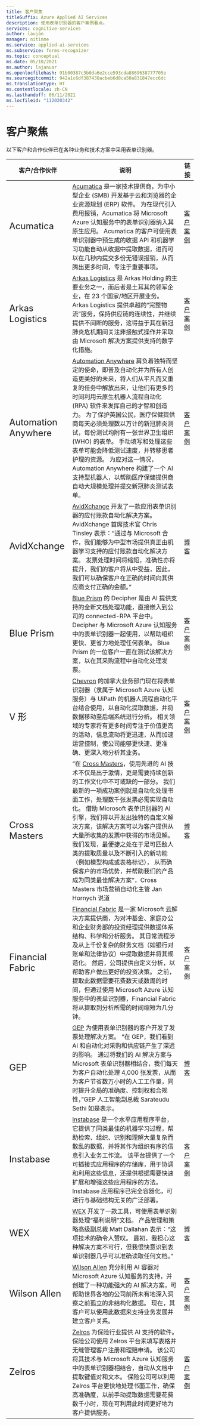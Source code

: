 ```yaml
---
title: 客户聚焦
titleSuffix: Azure Applied AI Services
description: 使用表单识别器的客户案例看点。
services: cognitive-services
author: laujan
manager: nitinme
ms.service: applied-ai-services
ms.subservice: forms-recognizer
ms.topic: conceptual
ms.date: 05/10/2021
ms.author: lajanuar
ms.openlocfilehash: 91b00387c3b0da6e2cce593cda8869638777705e
ms.sourcegitcommit: 942a1c6df387438acbeb6d8ca50a831847ecc6dc
ms.translationtype: HT
ms.contentlocale: zh-CN
ms.lasthandoff: 06/11/2021
ms.locfileid: "112020342"
---
```

# <a name="customer-spotlight"></a>客户聚焦

以下客户和合作伙伴已在各种业务和技术方案中采用表单识别器。

| 客户/合作伙伴 | 说明 | 链接 |
|---------|-------------|----------------------|
| <font size=5>Acumatica</font>| [Acumatica](https://www.acumatica.com/) 是一家技术提供商，为中小型企业 (SMB) 开发基于云和浏览器的企业资源规划 (ERP) 软件。 为在现代引入费用报销，Acumatica 将 Microsoft Azure 认知服务中的表单识别器纳入其原生应用。 Acumatica 的客户可使用表单识别器中预生成的收据 API 和机器学习功能自动从收据中提取数据，进而可以在几秒内提交多份无错误报销，从而腾出更多时间，专注于重要事项。 | [客户案例](https://customers.microsoft.com/story/762684-acumatica-partner-professional-services-azure) |
|<font size=5>Arkas Logistics</font> | [Arkas Logistics](http://www.arkaslojistik.com.tr/) 是 Arkas Holding 的主要业务之一，而后者是土耳其的领军企业，在 23 个国家/地区开展业务。 Arkas Logistics 提供卓越的“完整物流”服务，保持供应链的连续性，并继续提供不间断的服务，这得益于其在新冠肺炎危机期间关注非接触式操作并采取由 Microsoft 解决方案提供支持的数字化措施。 | [客户案例](https://customers.microsoft.com/story/842149-arkas-logistics-transportation-azure-en-turkey ) |
|<font size=5>Automation Anywhere</font>| [Automation Anywhere](https://www.automationanywhere.com/) 肩负着独特而坚定的使命，即普及自动化并为所有人创造更美好的未来，将人们从平凡而又重复的任务中解放出来，让他们有更多的时间利用云原生机器人流程自动化 (RPA) 软件来发挥自己的才智和创造力。 为了保护英国公民，医疗保健提供商每天必须处理数以万计的新冠肺炎测试，每份测试均附有一张世界卫生组织 (WHO) 的表单。 手动填写和处理这些表单可能会降低测试速度，并转移患者护理的资源。 为应对这一情况，Automation Anywhere 构建了一个 AI 支持型机器人，以帮助医疗保健提供商自动大规模处理并提交新冠肺炎测试表单。 | [客户案例](https://customers.microsoft.com/story/811346-automation-anywhere-partner-professional-services-azure-cognitive-services) |
|<font size=5>AvidXchange</font>| [AvidXchange](https://www.avidxchange.com/) 开发了一款应用表单识别器的应付账款自动化解决方案。 AvidXchange 首席技术官 Chris Tinsley 表示：“通过与 Microsoft 合作，我们能够为中型市场提供真正由机器学习支持的应付账款自动化解决方案。 发票处理时间将缩短，准确性亦将提升，我们的客户将从中受益，因此，我们可以确保客户在正确的时间向其供应商支付正确的金额。” | [博客](https://techcommunity.microsoft.com/t5/azure-ai/form-recognizer-now-reads-more-languages-processes-ids-and/ba-p/2179428)|
|<font size=5>Blue Prism</font>| [Blue Prism](https://www.blueprism.com/) 的 Decipher 是由 AI 提供支持的全新文档处理功能，直接嵌入到公司的 connected-RPA 平台中。 Decipher 与 Microsoft Azure 认知服务中的表单识别器一起使用，以帮助组织更快、更省力地处理任何表单。 Blue Prism 的一位客户一直在测试该解决方案，以在其采购流程中自动化处理发票。 | [客户案例](https://customers.microsoft.com/story/737482-blue-prism-partner-professional-services-azure) |
|<font size=5>V 形</font>| [Chevron](https://www.chevron.com//) 的加拿大业务部门现在将表单识别器（隶属于 Microsoft Azure 认知服务）与 UiPath 的机器人流程自动化平台结合使用，以自动化提取数据，并将数据移动至后端系统进行分析。 相关领域的专家将有更多时间专注于价值更高的活动，信息流动将更迅速，从而加速运营控制，使公司能够更快速、更准确、更深入地分析其业务。 | [客户案例](https://customers.microsoft.com/story/chevron-mining-oil-gas-azure-cognitive-services)|
|<font size=5>Cross Masters</font>|“在 [Cross Masters](https://crossmasters.com/)，使用先进的 AI 技术不仅是出于激情，更是需要持续创新的工作文化中不可或缺的一部分。 我们最新的一项成功案例就是自动化处理书面工作，处理数千张发票必需实现自动化。 借助 Microsoft 表单识别器的 AI 引擎，我们得以开发出独特的自定义解决方案，该解决方案可以为客户提供从大量所收集的发票中获得的市场见解。 我们发现，最便捷之处在于足可匹敌人类的提取质量以及不断引入的新功能（例如模型构成或表格标记）， 从而确保客户的市场优势，并帮助我们的产品成为同类最佳解决方案”，Cross Masters 市场营销自动化主管 Jan Hornych 说道 | [博客](https://techcommunity.microsoft.com/t5/azure-ai/form-recognizer-now-reads-more-languages-processes-ids-and/ba-p/2179428)|
|<font size=5>Financial Fabric</font>| [Financial Fabric](https://www.financialfabric.com//) 是一家 Microsoft 云解决方案提供商，为对冲基金、家庭办公和企业财务部的投资经理提供数据体系结构、科学和分析服务。 其日常流程涉及从上千份复杂的财务文档（如银行对账单和法律协议）中提取数据并将其规范化。 然后，公司提供自定义分析，以帮助客户做出更好的投资决策。 之前，提取此数据需要花费数天或数周的时间，但通过使用 Microsoft Azure 认知服务中的表单识别器，Financial Fabric 将从提取到分析所需的时间缩短为几分钟。 | [客户案例](https://customers.microsoft.com/story/financial-fabric-banking-capital-markets-azure)|
|<font size=5>GEP</font>| [GEP](https://www.gep.com/) 为使用表单识别器的客户开发了发票处理解决方案。 “在 GEP，我们看到 AI 和自动化对采购和供应链产生了深远的影响。 通过将我们的 AI 解决方案与 Microsoft 表单识别器相结合，我们每天为客户自动化处理 4,000 张发票，从而为客户节省数万小时的人工工作量，同时提升全局的准确度、控制权和合规性，”GEP 人工智能副总裁 Sarateudu Sethi 如是表示。 | [博客](https://techcommunity.microsoft.com/t5/azure-ai/form-recognizer-now-reads-more-languages-processes-ids-and/ba-p/2179428)|
|<font size=5>Instabase</font>| [Instabase](https://instabase.com/) 是一个水平应用程序平台，它提供了同类最佳的机器学习过程，帮助检索、组织、识别和理解大量复杂而散乱的数据，并将其作为组织有序的信息引入业务工作流。 该平台提供了一个可插接式应用程序的存储库，用于协调和利用这些信息，还提供根据需要快速扩展和增强这些应用程序的方法。 Instabase 应用程序已完全容器化，可进行与基础结构无关的广泛部署。 | [客户案例](https://customers.microsoft.com/en-gb/story/1376278902865681018-instabase-partner-professional-services-azure)|
|<font size=5>WEX</font>| [WEX](https://www.wexinc.com/) 开发了一款工具，可使用表单识别器处理“福利说明”文档。 产品管理和策略高级副总裁 Matt Dallahan 表示：“这项技术的确令人赞叹。 最初，我担心这种解决方案不可行，但我很快意识到表单识别器几乎可以准确读取任何文档。” | [博客](https://techcommunity.microsoft.com/t5/azure-ai/form-recognizer-now-reads-more-languages-processes-ids-and/ba-p/2179428)|
|<font size=5>Wilson Allen</font> | [Wilson Allen](https://wilsonallen.com/) 充分利用 AI 容器对 Microsoft Azure 认知服务的支持，并创建了一种功能强大的 AI 解决方案，可帮助世界各地的公司前所未有地深入洞察之前孤立的非结构化数据。 现在，其客户可以使用此数据来支持业务发展并建立客户关系。 | [客户案例](https://customers.microsoft.com/story/814361-wilson-allen-partner-professional-services-azure)|
|<font size=5>Zelros</font>| [Zelros](http://www.zelros.com/) 为保险行业提供 AI 支持的软件。 保险公司使用 Zelros 平台来填写表格并无缝管理客户注册和理赔申请。 该公司将其技术与 Microsoft Azure 认知服务中的表单识别器相结合，自动从文档中提取键值对和文本。 保险公司可以利用 Zelros 平台更快地处理书面工作，确保高准确度，以前手动提取数据需要花费数千小时，现在可利用此时间更好地为客户提供服务。 | [客户案例](https://customers.microsoft.com/story/816397-zelros-insurance-azure)|
